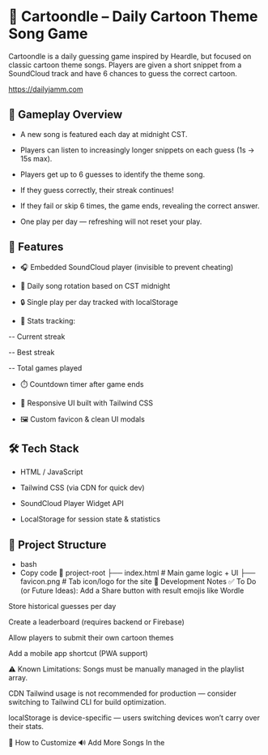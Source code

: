 # 🎵 Cartoondle – Daily Cartoon Theme Song Game
Cartoondle is a daily guessing game inspired by Heardle, but focused on classic cartoon theme songs. Players are given a short snippet from a SoundCloud track and have 6 chances to guess the correct cartoon.

https://dailyjamm.com

## 🧩 Gameplay Overview
- A new song is featured each day at midnight CST.

- Players can listen to increasingly longer snippets on each guess (1s → 15s max).

- Players get up to 6 guesses to identify the theme song.

- If they guess correctly, their streak continues!

- If they fail or skip 6 times, the game ends, revealing the correct answer.

- One play per day — refreshing will not reset your play.

## 🧠 Features
- 🎧 Embedded SoundCloud player (invisible to prevent cheating)

- 📅 Daily song rotation based on CST midnight

- 🔒 Single play per day tracked with localStorage

- 🧮 Stats tracking:

-- Current streak

-- Best streak

-- Total games played

- ⏱️ Countdown timer after game ends

- 📱 Responsive UI built with Tailwind CSS

- 🖼️ Custom favicon & clean UI modals

## 🛠️ Tech Stack
- HTML / JavaScript

- Tailwind CSS (via CDN for quick dev)

- SoundCloud Player Widget API

- LocalStorage for session state & statistics

## 📂 Project Structure
- bash
- Copy code
📁 project-root
├── index.html        # Main game logic + UI
├── favicon.png       # Tab icon/logo for the site
🧪 Development Notes
✅ To Do (or Future Ideas):
Add a Share button with result emojis like Wordle

Store historical guesses per day

Create a leaderboard (requires backend or Firebase)

Allow players to submit their own cartoon themes

Add a mobile app shortcut (PWA support)

⚠️ Known Limitations:
Songs must be manually managed in the playlist array.

CDN Tailwind usage is not recommended for production — consider switching to Tailwind CLI for build optimization.

localStorage is device-specific — users switching devices won’t carry over their stats.

🧰 How to Customize
🔊 Add More Songs
In the <script> block of index.html, update this array:

js
Copy code
const playlist = [
  { id: "123456789", title: "DuckTales", url: "https://api.soundcloud.com/tracks/123456789" },
  ...
];
Each entry must include:

A unique ID

The correct title (for answer validation)

A SoundCloud track URL

You can get the URL using SoundCloud's API or direct upload links.

🚀 Deployment
Upload to any static host (e.g., GitHub Pages, Vercel, Netlify).

Make sure favicon.png is available at the root directory.

Visit your site and test!

🙏 Credits
Inspired by Heardle and Wordle

Uses SoundCloud's Player Widget API

UI powered by Tailwind CSS

